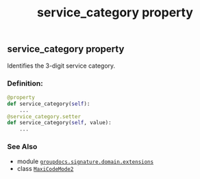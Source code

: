 ﻿---
title: service_category property
second_title: GroupDocs.Signature for Python via .NET API References
description: 
type: docs
url: /python-net/groupdocs.signature.domain.extensions/maxicodemode2/service_category/
is_root: false
weight: 60
---

## service_category property


Identifies the 3-digit service category.
### Definition:
```python
@property
def service_category(self):
    ...
@service_category.setter
def service_category(self, value):
    ...
```

### See Also
* module [`groupdocs.signature.domain.extensions`](../../)
* class [`MaxiCodeMode2`](/signature/python-net/groupdocs.signature.domain.extensions/maxicodemode2)
